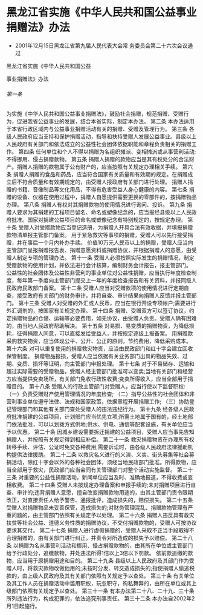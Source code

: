 # 黑龙江省实施《中华人民共和国公益事业捐赠法》办法

- 2001年12月15日黑龙江省第九届人民代表大会常
  务委员会第二十六次会议通过

<!-- INFO END -->

黑龙江省实施《中华人民共和国公益

事业捐赠法》办法

###### 第一条

为实施《中华人民共和国公益事业捐赠法》，鼓励社会捐赠，规范捐赠、受赠行为，促进我省公益事业的发展，结合本省实际，制定本办法。 第二条 本办法适用于本省行政区域内与公益事业捐赠活动有关的捐赠、受赠及管理行为。 第三条 各级人民政府应当支持和保护捐赠活动，指导和扶持受赠人发展公益事业。县级以上人民政府有关部门和依法成立的公益性社会团体依据职能和章程负责相关的捐赠工作。 第四条 任何单位和个人不得以捐赠为名组织摊派、变相摊派或从事营利活动;不得挪用、侵占捐赠款物。 第五条 捐赠人捐赠的款物应当是其有权处分的合法财产。捐赠人捐赠的款物属于公有财产的，应当按照有关规定办理相关手续。 第六条 捐赠人捐赠的食品和药品，应当符合国家有关质量和有效期的规定。在捐赠成立后不符合质量和有效期规定的，由受赠人报政府有关部门进行处理。 捐赠人捐赠的书籍、音像制品等文化用品，不得有危害受益人身心健康的内容。 第七条 捐赠的设备、仪器在使用过程中，捐赠人自愿提供需要更换的零部件的，按捐赠物品办理。 第八条 捐赠人有权对其捐赠款物的使用情况进行询问、投诉。 第九条 捐赠人要求为其捐建的工程项目留名、命名或塑像纪念的，应当报经县级以上人民政府批准。国家对捐建公益项目的命名或塑像纪念有特别规定的，按规定办理。 第十条 受赠人对受赠款物应当登记造册，为捐赠人开具合法有效收据，并填报捐赠款物清单报主管部门备案。 用于紧急救灾等事项的捐赠，受赠人可以先行接受捐赠，并在事后一个月内补办手续。 价值10万元人民币以上的捐赠，受赠人应当向主管部门呈报捐赠报告表、捐赠意愿资料或捐赠协议，并根据捐赠人的意愿，由受赠人制定专项的管理办法。 第十一条 受赠人必须按照实际发生的捐赠情况，制定受赠款物的使用计划，并依法进行会计核算，编制财务会计报告，报主管部门。 公益性的社会团体及公益性非营利的事业单位对公益性捐赠，应当执行年度检查制度，每年第一季度向主管部门提交上一年的年度检查报告和有关资料，并报同级人民政府民政部门备案。 第十二条 受赠人应当对受赠款项的使用情况进行定期自查，接受政府有关部门的财务审计，并将自查、审计结果向捐赠人反馈并报主管部门。 第十三条 受赠人对受赠的外汇或人民币，应当在银行开设专项帐户;需要进行外汇调剂的，按国家有关规定办理。 第十四条 捐赠、受赠双方可以签订协议，约定捐赠物品的仓储、运输等必要费用，如无协议，由受赠人负责。受赠人确有困难的，由当地人民政府帮助解决。 第十五条 对易损、易变质的捐赠物资，为降低损耗，征得捐赠人同意，可以直接发给受益人，并按规定逐级上报备案。 用捐赠款采购救灾物资，应当体现公平、公开、公正的原则，节约费用，降低采购成本。 第十六条 对可以重复使用的捐赠救灾物资，应当由民政部门和红十字会建立回收保管制度。 捐赠物品报损，受赠人应当依据有关业务部门出具的物品失效、过期、变质、损坏等证明，向主管部门申报处理。 第十七条 对于不易储存、运输和超过实际需要的受赠物品，受赠人经主管部门批准可以变卖;当地有关部门和经营方应当提供变卖场所，有关部门免收行政性收费;变卖所得收入，应当全部用于捐赠目的。 第十八条 受赠人的行政主管部门对受赠人，应当行使以下监督职权: （一）负责受赠财产使用管理情况的年度检查; （二）指导公益性的社会团体和非营利事业单位遵守法律、法规和国家政策，依据章程开展捐赠工作; （三）协助登记管理部门和其他有关部门查处受赠人的违法违纪行为。 第十九条 经各级人民政府批准捐建的公益项目，计划部门应当优先立项;所需土地属于国有的，经土地部门依法批准，可以以划拨方式供地;供水、供电、通信等配套设施，有关单位应当予以优惠。 第二十条 因城乡建设需要拆迁捐建的公益项目，受赠人应当事先告知捐赠人，并按照有关规定得到相应补偿。 第二十一条 救灾捐赠物资在办理所有权转移手续、评估、公证时免交各种费用;需要诉讼时，由各级人民政府法律援助机构提供法律援助。 第二十二条 以救灾名义进行的义演、义卖、街头募集等社会募捐活动，除红十字会以外的各种社会团体，须经当地民政部门批准。所得款物，应当全部用于救灾，民政部门应当会同有关管理部门对整个活动实施监督。 第二十三条 对重要的公益性捐赠活动，新闻单位应当及时、准确地报道，不得收费或变相收费。 第二十四条 受赠人未按规定办理备案和申报手续的;未对捐赠项目进行自查、审计的;违背捐赠人意愿，擅自改变捐赠款物用途的，由其主管部门责令限期改正，对直接责任人给予警告、通报批评，造成损失的，赔偿损失。 第二十五条 受赠人对捐赠物品未妥善保管，造成损失的;对财务管理混乱、捐赠款物管理有严重问题的，由主管部门依照有关规定予以处理。 第二十六条 捐赠人违反具有救灾扶贫等社会公益、道德义务性质的捐赠协议，不交付捐赠款物的，受赠人可按协议要求其交付。 第二十七条 捐赠人进行虚假捐赠的，受赠人采取不正当手段取得不合理捐赠的，由有关部门进行纠正，并责令对所造成的损失予以赔偿。 第二十八条 以捐赠为名从事营利活动和挪用、侵占捐赠款物的，由其所在单位或主管部门给予行政处分，追缴款物，并处违法所得1倍以上3倍以下罚款。 依前款追缴的款物，应当用于原捐赠用途和目的。 第二十九条 县级以上人民政府及其部门作为受赠人时，将救灾款物改做他用的;未按时分发、转交造成损失的;指使捐赠人偷逃税款的，由上级人民政府及其有关部门依照有关规定予以查处。 第三十条 有关单位及其工作人员在捐赠活动中滥用职权，玩忽职守，徇私舞弊的，由所在单位或其上级部门依照有关规定予以查处。 第三十一条 有本办法第二十八、二十九、三十条所列违法行为，构成犯罪的，依法追究刑事责任。 第三十二条 本办法自2002年2月1日起施行。
